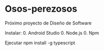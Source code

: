 # Osos-perezosos
Próximo proyecto de Diseño de Software

Instalar:
  0. Android Studio
  0. Node.js
  0. Npm
  
  
 Ejecutar 
  npm install -g typescript

